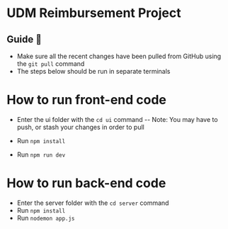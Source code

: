 # UDM Reimbursement Project

## Guide 📖
- Make sure all the recent changes have been pulled from GitHub using the ```git pull``` command
- The steps below should be run in separate terminals
  
# How to run front-end code
- Enter the ui folder with the ```cd ui``` command
-- Note: You may have to push, or stash your changes in order to pull

- Run ```npm install```
- Run ```npm run dev```

# How to run back-end code
- Enter the server folder with the ```cd server``` command
- Run ```npm install```
- Run ```nodemon app.js```
